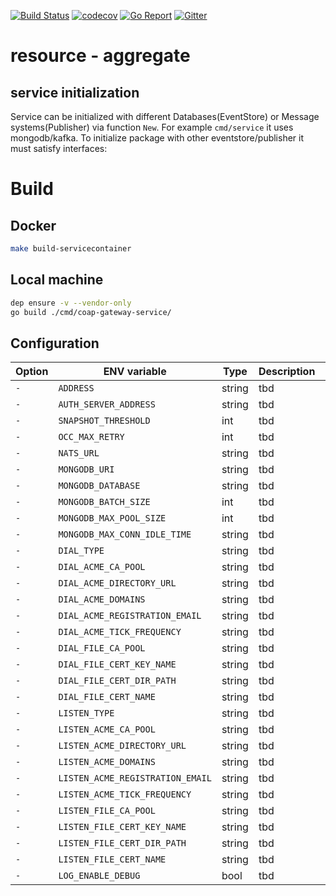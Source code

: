 [![Build Status](https://travis-ci.com/go-ocf/resource-aggregate.svg?branch=master)](https://travis-ci.com/go-ocf/resource-aggregate)
[![codecov](https://codecov.io/gh/go-ocf/resource-aggregate/branch/master/graph/badge.svg)](https://codecov.io/gh/go-ocf/resource-aggregate)
[![Go Report](https://goreportcard.com/badge/github.com/go-ocf/resource-aggregate)](https://goreportcard.com/report/github.com/go-ocf/resource-aggregate)
[![Gitter](https://badges.gitter.im/ocfcloud/Lobby.svg)](https://gitter.im/ocfcloud/Lobby?utm_source=badge&utm_medium=badge&utm_campaign=pr-badge)

# resource - aggregate

## service initialization
Service can be initialized with different Databases(EventStore) or Message systems(Publisher) via function `New`. For example `cmd/service` it uses mongodb/kafka. To initialize package with other eventstore/publisher it must satisfy interfaces:

# Build

## Docker

```sh
make build-servicecontainer
```
## Local machine

```sh
dep ensure -v --vendor-only
go build ./cmd/coap-gateway-service/
```

## Configuration
| Option | ENV variable | Type | Description | Default |
| ------ | --------- | ----------- | ------- | ------- |
| `-` | `ADDRESS` | string | tbd | `"0.0.0.0:9100"` |
| `-` | `AUTH_SERVER_ADDRESS` | string | tbd | `"127.0.0.1:9100"` |
| `-` | `SNAPSHOT_THRESHOLD` | int | tbd | `128` |
| `-` | `OCC_MAX_RETRY` | int | tbd | `8` |
| `-` | `NATS_URL` | string | tbd | `"nats://localhost:4222"` |
| `-` | `MONGODB_URI` | string | tbd | `"mongodb://localhost:27017"` |
| `-` | `MONGODB_DATABASE` | string | tbd | `"eventstore"` |
| `-` | `MONGODB_BATCH_SIZE` | int | tbd | `16` |
| `-` | `MONGODB_MAX_POOL_SIZE` | int | tbd | `16` |
| `-` | `MONGODB_MAX_CONN_IDLE_TIME` | string | tbd | `"240s"` |
| `-` | `DIAL_TYPE` | string | tbd | `"acme"` |
| `-` | `DIAL_ACME_CA_POOL` | string | tbd | `""` |
| `-` | `DIAL_ACME_DIRECTORY_URL` | string | tbd | `""` |
| `-` | `DIAL_ACME_DOMAINS` | string | tbd | `""` |
| `-` | `DIAL_ACME_REGISTRATION_EMAIL` | string | tbd | `""` |
| `-` | `DIAL_ACME_TICK_FREQUENCY` | string | tbd | `""` |
| `-` | `DIAL_FILE_CA_POOL` | string | tbd | `""` |
| `-` | `DIAL_FILE_CERT_KEY_NAME` | string | tbd | `""` |
| `-` | `DIAL_FILE_CERT_DIR_PATH` | string | tbd | `""` |
| `-` | `DIAL_FILE_CERT_NAME` | string | tbd | `""` |
| `-` | `LISTEN_TYPE` | string | tbd | `"acme"` |
| `-` | `LISTEN_ACME_CA_POOL` | string | tbd | `""` |
| `-` | `LISTEN_ACME_DIRECTORY_URL` | string | tbd | `""` |
| `-` | `LISTEN_ACME_DOMAINS` | string | tbd | `""` |
| `-` | `LISTEN_ACME_REGISTRATION_EMAIL` | string | tbd | `""` |
| `-` | `LISTEN_ACME_TICK_FREQUENCY` | string | tbd | `""` |
| `-` | `LISTEN_FILE_CA_POOL` | string | tbd | `""` |
| `-` | `LISTEN_FILE_CERT_KEY_NAME` | string | tbd | `""` |
| `-` | `LISTEN_FILE_CERT_DIR_PATH` | string | tbd | `""` |
| `-` | `LISTEN_FILE_CERT_NAME` | string | tbd | `""` |
| `-` | `LOG_ENABLE_DEBUG` | bool | tbd | `false` |